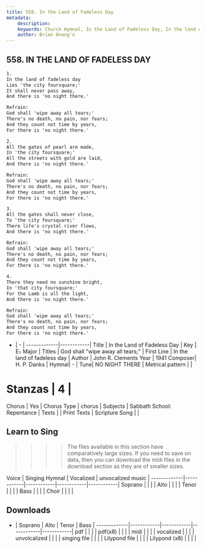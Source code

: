 ```yaml
---
title: 558. In the Land of Fadeless Day
metadata:
    description: 
    keywords: Church Hymnal, In the Land of Fadeless Day, In the land of fadeless day, God shall "wipe away all tears;"
    author: Brian Onang'o
---
```



## 558. IN THE LAND OF FADELESS DAY

```txt
1.
In the land of fadeless day 
Lies 'the city foursquare;' 
It shall never pass away, 
And there is 'no night there.' 

Refrain:
God shall 'wipe away all tears;' 
There's no death, no pain, nor fears; 
And they count not time by years, 
For there is 'no night there.' 

2.
All the gates of pearl are made, 
In 'the city foursquare;' 
All the streets with gold are laid, 
And there is 'no night there.' 

Refrain:
God shall 'wipe away all tears;' 
There's no death, no pain, nor fears; 
And they count not time by years, 
For there is 'no night there.' 

3.
All the gates shall never close, 
To 'the city foursquare;' 
There life's crystal river flows, 
And there is 'no night there.' 

Refrain:
God shall 'wipe away all tears;' 
There's no death, no pain, nor fears; 
And they count not time by years, 
For there is 'no night there.' 

4.
There they need no sunshine bright, 
In 'that city foursquare;' 
For the Lamb is all the light, 
And there is 'no night there.'

Refrain:
God shall 'wipe away all tears;' 
There's no death, no pain, nor fears; 
And they count not time by years, 
For there is 'no night there.' 

```

- |   -  |
-------------|------------|
Title | In the Land of Fadeless Day |
Key | E♭ Major |
Titles | God shall "wipe away all tears;" |
First Line | In the land of fadeless day |
Author | John R. Clements
Year | 1941
Composer| H. P. Danks |
Hymnal|  - |
Tune| NO NIGHT THERE |
Metrical pattern | |
# Stanzas | 4 |
Chorus | Yes |
Chorus Type | chorus |
Subjects | Sabbath School: Repentance |
Texts |  |
Print Texts | 
Scripture Song |  |
  
## Learn to Sing

>>>> The files available in this section have comparatively large sizes. If you need to save on data, then you can download the midi files in the download section as they are of smaller sizes.

Voice |  Singing Hymnal | Vocalized | unvocalized music |
-------------|------------|------------|------------|------------|
Soprano | | | |
Alto | | | |
Tenor | | | |
Bass | | | |
Choir | | | |

## Downloads

- |  Soprano | Alto | Tenor | Bass |
-------------|------------|------------|------------|------------|
pdf | | | |
pdf(x8) | | | |
midi | | | |
vocalized | | | |
unvolcalized | | | |
singing file | | | |
Lilypond file | | | |
Lilypond (x8) | | | |
  